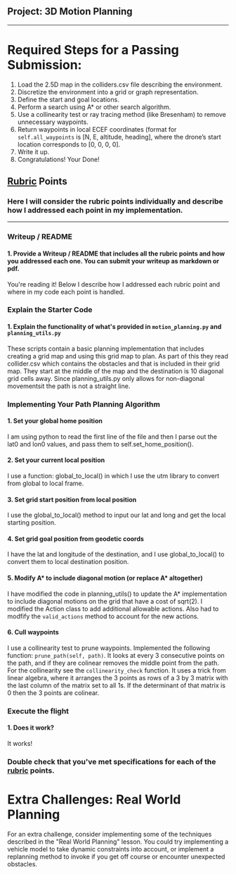 ## Project: 3D Motion Planning

---


# Required Steps for a Passing Submission:
1. Load the 2.5D map in the colliders.csv file describing the environment.
2. Discretize the environment into a grid or graph representation.
3. Define the start and goal locations.
4. Perform a search using A* or other search algorithm.
5. Use a collinearity test or ray tracing method (like Bresenham) to remove unnecessary waypoints.
6. Return waypoints in local ECEF coordinates (format for `self.all_waypoints` is [N, E, altitude, heading], where the drone’s start location corresponds to [0, 0, 0, 0].
7. Write it up.
8. Congratulations!  Your Done!

## [Rubric](https://review.udacity.com/#!/rubrics/1534/view) Points
### Here I will consider the rubric points individually and describe how I addressed each point in my implementation.  

---
### Writeup / README

#### 1. Provide a Writeup / README that includes all the rubric points and how you addressed each one.  You can submit your writeup as markdown or pdf.  

You're reading it! Below I describe how I addressed each rubric point and where in my code each point is handled.

### Explain the Starter Code

#### 1. Explain the functionality of what's provided in `motion_planning.py` and `planning_utils.py`
These scripts contain a basic planning implementation that includes creating a grid map and using this grid map to plan.
As part of this they read collider.csv which contains the obstacles and that is included in their grid map.
They start at the middle of the map and the destination is 10 diagonal grid cells away. Since planning_utils.py
only allows for non-diagonal movementsit the path is not a straight line.

### Implementing Your Path Planning Algorithm

#### 1. Set your global home position

I am using python to read the first line of the file and then I parse out the lat0 and lon0 values, and pass
them to self.set_home_position().

#### 2. Set your current local position
I use a function: global_to_local() in which I use the utm library to convert from global to local frame.

#### 3. Set grid start position from local position
I use the global_to_local() method to input our lat and long and get the local starting position.

#### 4. Set grid goal position from geodetic coords
I have the lat and longitude of the destination, and I use global_to_local() to convert them to local destination position.

#### 5. Modify A* to include diagonal motion (or replace A* altogether)
I have modified the code in planning_utils() to update the A* implementation to include diagonal motions on the grid that have a cost of sqrt(2). I modified the Action class to add additional allowable actions. Also had to modfify the `valid_actions` method to account for the new actions.

#### 6. Cull waypoints 
I use a collinearity test to prune waypoints. Implemented the following function: `prune_path(self, path)`. It looks at every 3 consecutive points on the path, and if they are colinear removes the middle point from the path. For the collinearity see the `collinearity_check` function. It uses  a trick from linear algebra, where it arranges the 3 points as rows of a 3 by 3 matrix with the last column of the matrix set to all 1s. If the determinant of that matrix is 0 then the 3 points are colinear.


### Execute the flight
#### 1. Does it work?
It works!

### Double check that you've met specifications for each of the [rubric](https://review.udacity.com/#!/rubrics/1534/view) points.
  
# Extra Challenges: Real World Planning

For an extra challenge, consider implementing some of the techniques described in the "Real World Planning" lesson. You could try implementing a vehicle model to take dynamic constraints into account, or implement a replanning method to invoke if you get off course or encounter unexpected obstacles.


